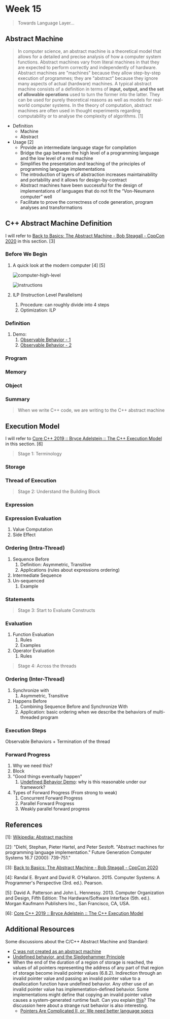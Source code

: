 # Week 15

> Towards Language Layer...

## Abstract Machine

> In computer science, an abstract machine is a theoretical model that allows for a detailed and precise analysis of how a computer system functions. Abstract machines vary from literal machines in that they are expected to perform correctly and independently of hardware. Abstract machines are "machines" because they allow step-by-step execution of programmes; they are "abstract" because they ignore many aspects of actual (hardware) machines. A typical abstract machine consists of a definition in terms of **input, output, and the set of allowable operations** used to turn the former into the latter. They can be used for purely theoretical reasons as well as models for real-world computer systems. In the theory of computation, abstract machines are often used in thought experiments regarding computability or to analyse the complexity of algorithms. \[1\]

- Definition
  - Machine
  - Abstract
- Usage \[2\]
  - Provide an intermediate language stage for compilation
  - Bridge the gap between the high level of a programming language and the low level of a real machine
  - Simplifies the presentation and teaching of the principles of programming language implementations
  - The introduction of layers of abstraction increases maintainability and portability and it allows for design-by-contract
  - Abstract machines have been successful for the design of implementations of languages that do not ﬁt the “Von-Neumann computer” well
  - Facilitate to prove the correctness of code generation, program analyses and transformations


## C++ Abstract Machine Definition

I will refer to [Back to Basics: The Abstract Machine - Bob Steagall - CppCon 2020](https://github.com/CppCon/CppCon2020/blob/main/Presentations/back_to_basics_the_abstract_machine/back_to_basics_the_abstract_machine__bob_steagall__cppcon_2020.pdf) in this section. \[3\]

### Before We Begin

1. A quick look at the modern computer \[4\] \[5\]

    ![computer-high-level](attachment/images/computer-high-level.png)

    ![instructions](attachment/images/instructions.png)

2. ILP (Instruction Level Parallelism)
   1. Procedure: can roughly divide into 4 steps
   <!-- Picture -->
   2. Optimization: ILP

### Definition

1. Demo:
   1. [Observable Behavior - 1](https://gcc.godbolt.org/z/j4ofYfsab)
   2. [Observable Behavior - 2](https://gcc.godbolt.org/z/hYM96r9r6)

### Program

### Memory

### Object

### Summary

> When we write C++ code, we are writing to the C++ abstract machine


## Execution Model

I will refer to [Core C++ 2019 :: Bryce Adelstein :: The C++ Execution Model](https://corecppil.github.io/CoreCpp2019/Presentations/Bryce_C++_Execution_Model.pdf) in this section. \[6\]

> Stage 1: Terminology

### Storage

### Thread of Execution

> Stage 2: Understand the Building Block

### Expression

### Expression Evaluation

1. Value Computation
2. Side Effect

### Ordering (Intra-Thread)

1. Sequence Before
   1. Definition: Asymmetric, Transitive
   2. Applications (rules about expressions ordering)
2. Intermediate Sequence
3. Un-sequenced
   1. Example

### Statements

> Stage 3: Start to Evaluate Constructs

### Evaluation

1. Function Evaluation
   1. Rules
   2. Examples
2. Operator Evaluation
   1. Rules

> Stage 4: Across the threads

### Ordering (Inter-Thread)

1. Synchronize with
   1. Asymmetric, Transitive
2. Happens Before
   1. Combining Sequence Before and Synchronize With
   2. Application: basic ordering when we describe the behaviors of multi-threaded program

### Execution Steps

Observable Behaviors + Termination of the thread


### Forward Progress

1. Why we need this?
2. Block
3. "Good things eventually happen"
   1. [Undefined Behavior Demo](https://gcc.godbolt.org/z/a8jWe1zE9): why is this reasonable under our framework?
4. Types of Forward Progress (From strong to weak)
   1. Concurrent Forward Progress
   2. Parallel Forward Progress
   3. Weakly parallel forward progress


## References

\[1\]: [Wikipedia: Abstract machine](https://en.wikipedia.org/wiki/Abstract_machine)

\[2\]: "Diehl, Stephan, Pieter Hartel, and Peter Sestoft. \"Abstract machines for programming language implementation.\" Future Generation Computer Systems 16.7 (2000): 739-751."

\[3\]: [Back to Basics: The Abstract Machine - Bob Steagall - CppCon 2020](https://github.com/CppCon/CppCon2020/blob/main/Presentations/back_to_basics_the_abstract_machine/back_to_basics_the_abstract_machine__bob_steagall__cppcon_2020.pdf)

\[4\]: Randal E. Bryant and David R. O'Hallaron. 2015. Computer Systems: A Programmer's Perspective (3rd. ed.). Pearson.

\[5\]: David A. Patterson and John L. Hennessy. 2013. Computer Organization and Design, Fifth Edition: The Hardware/Software Interface (5th. ed.). Morgan Kaufmann Publishers Inc., San Francisco, CA, USA.

\[6\]: [Core C++ 2019 :: Bryce Adelstein :: The C++ Execution Model](https://corecppil.github.io/CoreCpp2019/Presentations/Bryce_C++_Execution_Model.pdf)


## Additional Resources

Some discussions about the C/C++ Abstract Machine and Standard:

- [C was not created as an abstract machine](https://news.ycombinator.com/item?id=34623007)
- [Undefined behavior, and the Sledgehammer Principle](https://thephd.dev/c-undefined-behavior-and-the-sledgehammer-guideline)
- When the end of the duration of a region of storage is reached, the values of all pointers representing the address of any part of that region of storage become invalid pointer values (6.8.2). Indirection through an invalid pointer value and passing an invalid pointer value to a deallocation function have undefined behavior. Any other use of an invalid pointer value has implementation-defined behavior. Some implementations might define that copying an invalid pointer value causes a system-generated runtime fault. Can you explain [this](https://github.com/rust-lang/rust/issues/107975#issuecomment-1430429347)? The discussion here about a strange rust behavior is also interesting.
    - [Pointers Are Complicated II, or: We need better language specs](https://www.ralfj.de/blog/2020/12/14/provenance.html)